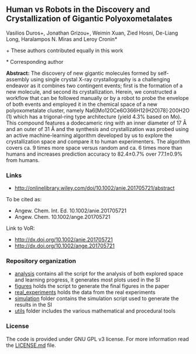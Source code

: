 ## Human vs Robots in the Discovery and Crystallization of Gigantic Polyoxometalates
Vasilios Duros+, Jonathan Grizou+, Weimin Xuan, Zied Hosni, De-Liang Long, Haralampos N. Miras and Leroy Cronin*

\+ These authors contributed equally in this work

\* Corresponding author

**Abstract:** The discovery of new gigantic molecules formed by self-assembly using single crystal X-ray crystallography is a challenging endeavor as it combines two contingent events; first is the formation of a new molecule, and second its crystallization. Herein, we constructed a workflow that can be followed manually or by a robot to probe the envelope of both events and employed it in the chemical space of a new polyoxometalate cluster, namely Na6[Mo120Ce6O366H12(H2O)78]·200H2O (1) which has a trigonal-ring type architecture (yield 4.3% based on Mo). This compound features a dodecameric ring with an inner diameter of 17 Å and an outer of 31 Å and the synthesis and crystallization was probed using an active machine-learning algorithm developed by us to explore the crystallization space and compare it to human experimenters. The algorithm covers ca. 9 times more space versus random and ca. 6 times more than humans and increases prediction accuracy to 82.4±0.7% over 77.1±0.9% from humans.

### Links

- http://onlinelibrary.wiley.com/doi/10.1002/anie.201705721/abstract

To be cited as: 

- Angew. Chem. Int. Ed. 10.1002/anie.201705721
- Angew. Chem. 10.1002/ange.201705721

Link to VoR:

- http://dx.doi.org/10.1002/anie.201705721
- http://dx.doi.org/10.1002/ange.201705721


### Repository organization

- [analysis](analysis) contains all the script for the analysis of both explored space and learning progress, it generates most plots used in the SI
- [figures](figures) holds the script to generate the final figures in the paper
- [real_experiments](real_experiments) holds the data from the real experiments
- [simulation](simulation) folder contains the simulation script used to generate the results in the SI
- [utils](utils) folder includes the various mathematical and procedural tools


### License

The code is provided under GNU GPL v3 license. For more information read the [LICENSE.md](LICENSE.md) file.
